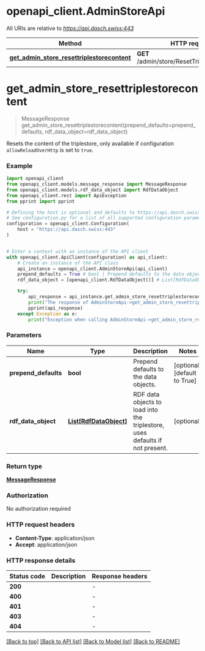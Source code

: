 # openapi_client.AdminStoreApi

All URIs are relative to *https://api.dasch.swiss:443*

Method | HTTP request | Description
------------- | ------------- | -------------
[**get_admin_store_resettriplestorecontent**](AdminStoreApi.md#get_admin_store_resettriplestorecontent) | **GET** /admin/store/ResetTriplestoreContent | 


# **get_admin_store_resettriplestorecontent**
> MessageResponse get_admin_store_resettriplestorecontent(prepend_defaults=prepend_defaults, rdf_data_object=rdf_data_object)

Resets the content of the triplestore, only available if configuration `allowReloadOverHttp` is set to `true`.

### Example


```python
import openapi_client
from openapi_client.models.message_response import MessageResponse
from openapi_client.models.rdf_data_object import RdfDataObject
from openapi_client.rest import ApiException
from pprint import pprint

# Defining the host is optional and defaults to https://api.dasch.swiss:443
# See configuration.py for a list of all supported configuration parameters.
configuration = openapi_client.Configuration(
    host = "https://api.dasch.swiss:443"
)


# Enter a context with an instance of the API client
with openapi_client.ApiClient(configuration) as api_client:
    # Create an instance of the API class
    api_instance = openapi_client.AdminStoreApi(api_client)
    prepend_defaults = True # bool | Prepend defaults to the data objects. (optional) (default to True)
    rdf_data_object = [openapi_client.RdfDataObject()] # List[RdfDataObject] | RDF data objects to load into the triplestore, uses defaults if not present. (optional)

    try:
        api_response = api_instance.get_admin_store_resettriplestorecontent(prepend_defaults=prepend_defaults, rdf_data_object=rdf_data_object)
        print("The response of AdminStoreApi->get_admin_store_resettriplestorecontent:\n")
        pprint(api_response)
    except Exception as e:
        print("Exception when calling AdminStoreApi->get_admin_store_resettriplestorecontent: %s\n" % e)
```



### Parameters


Name | Type | Description  | Notes
------------- | ------------- | ------------- | -------------
 **prepend_defaults** | **bool**| Prepend defaults to the data objects. | [optional] [default to True]
 **rdf_data_object** | [**List[RdfDataObject]**](RdfDataObject.md)| RDF data objects to load into the triplestore, uses defaults if not present. | [optional] 

### Return type

[**MessageResponse**](MessageResponse.md)

### Authorization

No authorization required

### HTTP request headers

 - **Content-Type**: application/json
 - **Accept**: application/json

### HTTP response details

| Status code | Description | Response headers |
|-------------|-------------|------------------|
**200** |  |  -  |
**400** |  |  -  |
**401** |  |  -  |
**403** |  |  -  |
**404** |  |  -  |

[[Back to top]](#) [[Back to API list]](../README.md#documentation-for-api-endpoints) [[Back to Model list]](../README.md#documentation-for-models) [[Back to README]](../README.md)

